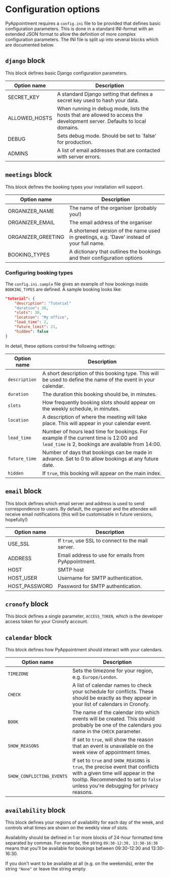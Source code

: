 # Configuration options

PyAppointment requires a `config.ini` file to be provided that defines basic
configuration parameters. This is done in a standard INI-format with an extended
JSON format to allow the definition of more complex configuration parameters.
The INI file is split up into several blocks which are documented below.

## `django` block

This block defines basic Django configuration parameters.

| Option name   | Description                                                                                                               |
|---------------|---------------------------------------------------------------------------------------------------------------------------|
| SECRET_KEY    | A standard Django setting that defines a secret key used to hash your data.                                               |
| ALLOWED_HOSTS | When running in debug mode, lists the hosts that are allowed to access the development server. Defaults to local domains. |
| DEBUG         | Sets debug mode. Should be set to `false' for production.                                                                 |
| ADMINS        | A list of email addresses that are contacted with server errors.                                                          |

## `meetings` block

This block defines the booking types your installation will support. 

| Option name        | Description                                                                               |
|--------------------|-------------------------------------------------------------------------------------------|
| ORGANIZER_NAME     | The name of the organiser (probably you!)                                                 |
| ORGANIZER_EMAIL    | The email address of the organiser                                                        |
| ORGANIZER_GREETING | A shortened version of the name used in greetings, e.g. 'Dave' instead of your full name. |
| BOOKING_TYPES      | A dictionary that outlines the bookings and their configuration options                   |

### Configuring booking types

The `config.ini.sample` file gives an example of how bookings inside
`BOOKING_TYPES` are defined. A sample booking looks like:

```json
"tutorial": {
    "description": "Tutorial"
    "duration": 30,
    "slots": 30,
    "location": "My office",
    "lead_time": 2,
    "future_limit": 21,
    "hidden": false
}
```

In detail, these options control the following settings:

| Option name   | Description                                                                                                                               |
|---------------|-------------------------------------------------------------------------------------------------------------------------------------------|
| `description` | A short description of this booking type. This will be used to define the name of the event in your calendar.                             |
| `duration`    | The duration this booking should be, in minutes.                                                                                          |
| `slots`       | How frequently booking slots should appear on the weekly schedule, in minutes.                                                            |
| `location`    | A description of where the meeting will take place. This will appear in your calendar event.                                              |
| `lead_time`   | Number of hours lead time for bookings. For example if the current time is 12:00 and `lead_time` is 2, bookings are available from 14:00. |
| `future_time` | Number of days that bookings can be made in advance. Set to 0 to allow bookings at any future date.                                       |
| `hidden`      | If `true`, this booking will appear on the main index.                                                                                    |

## `email` block

This block defines which email server and address is used to send correspondence
to users. By default, the organiser and the attendee will receive email
notifications (this will be customisable in future versions, hopefully!)

| Option name   | Description                                         |
|---------------|-----------------------------------------------------|
| USE_SSL       | If `true`, use SSL to connect to the mail server.   |
| ADDRESS       | Email address to use for emails from PyAppointment. |
| HOST          | SMTP host                                           |
| HOST_USER     | Username for SMTP authentication.                   |
| HOST_PASSWORD | Password for SMTP authentication.                   |

## `cronofy` block

This block defines a single parameter, `ACCESS_TOKEN`, which is the developer
access token for your Cronofy account.

## `calendar` block

This block defines how PyAppointment should interact with your calendars.

| Option name               | Description                                                                                                                                                                                              |
|---------------------------|----------------------------------------------------------------------------------------------------------------------------------------------------------------------------------------------------------|
| `TIMEZONE`                | Sets the timezone for your region, e.g. `Europe/London`.                                                                                                                                                 |
| `CHECK`                   | A list of calendar names to check your schedule for conflicts. These should be exactly as they appear in your list of calendars in Cronofy.                                                              |
| `BOOK`                    | The name of the calendar into which events will be created. This should probably be one of the calendars you name in the `CHECK` parameter.                                                              |
| `SHOW_REASONS`            | If set to `true`, will show the reason that an event is unavailable on the week view of appointment times.                                                                                               |
| `SHOW_CONFLICTING_EVENTS` | If set to `true` and `SHOW_REASONS` is `true`, the precise event that conflicts with a given time will appear in the tooltip. Recommended to set to `false` unless you're debugging for privacy reasons. |

## `availability` block

This block defines your regions of availability for each day of the
week, and controls what times are shown on the weekly view of slots.

Availability should be defined in 1 or more blocks of 24-hour formatted time
separated by commas. For example, the string `09:30-12:30, 13:30-16:30` means
that you'll be available for bookings between 09:30-12:30 and 13:30-16:30.

If you don't want to be available at all (e.g. on the weekends), enter the
string `"None"` or leave the string empty.
